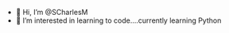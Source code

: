 - 👋 Hi, I’m @SCharlesM
- 👀 I’m interested in learning to code....currently learning Python

<!---
SCharlesM/SCharlesM is a ✨ special ✨ repository because its `README.md` (this file) appears on your GitHub profile.
You can click the Preview link to take a look at your changes.
--->
